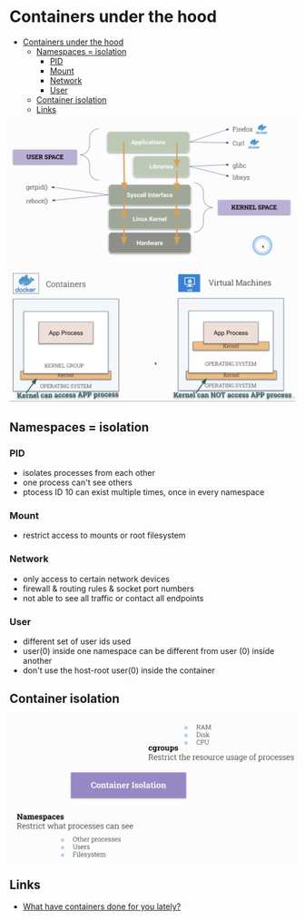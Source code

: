 # Containers under the hood

- [Containers under the hood](#containers-under-the-hood)
  - [Namespaces = isolation](#namespaces--isolation)
    - [PID](#pid)
    - [Mount](#mount)
    - [Network](#network)
    - [User](#user)
  - [Container isolation](#container-isolation)
  - [Links](#links)

![Comparison between Kernel space and User space](/img/4.png "Comparison between Kernel space and User space")

![Comparison between containers and virtual machines](/img/5.png "Comparison between containers and virtual machines")

## Namespaces = isolation

### PID

- isolates processes from each other
- one process can't see others
- ptocess ID 10 can exist multiple times, once in every namespace

### Mount

- restrict access to mounts or root filesystem

### Network

- only access to certain network devices
- firewall & routing rules & socket port numbers
- not able to see all traffic or contact all endpoints

### User

- different set of user ids used
- user(0) inside one namespace can be different from user (0) inside another
- don't use the host-root user(0) inside the container

## Container isolation

![Container isolation](/img/6.png "Container isolation")

## Links

- [What have containers done for you lately?](https://www.youtube.com/watch?v=MHv6cWjvQjM)
